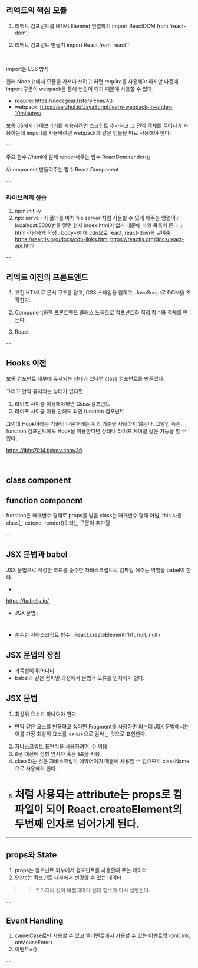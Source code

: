 ## 리액트의 핵심 모듈

1. 리액트 컴포넌트를 HTMLElemnet 연결하기
import ReactDOM from 'react-dom';

2. 리액트 컴포넌트 만들기
import React from 'react';

--

import는 ES6 방식

원래 Node.js에서 모듈을 가져다 쓰려고 하면 require를 사용해야 하지만 나중에 import 구문이 webpack을 통해 변경이 되기 때문에 사용할 수 있다.

* require: https://codegear.tistory.com/43
* webpack: https://serzhul.io/JavaScript/learn-webpack-in-under-10minutes/

보통 JS에서 라이브러리를 사용하려면 스크립트 추가하고 그 전역 객체를 끌어다가 사용하는데 import를 사용하려면 webpack과 같은 번들을 따로 사용해야 한다.

--

주요 함수
//html에 실제 render해주는 함수
ReactDom.render();

//component 만들어주는 함수
React.Component

--

### 라이브러리 실습
1. npm init -y
2. npx serve
: 이 폴더를 마치 file server 처럼 사용할 수 있게 해주는 명령어
: localhost:5000번을 열면 현재 index.html이 없기 때문에 파일 목록이 뜬다.
: html 간단하게 작성
: body사이에 cdn으로 react, react-dom을 넣어줌
https://reactjs.org/docs/cdn-links.html
https://reactjs.org/docs/react-api.html

--

## 리액트 이전의 프론트엔드

1. 고전
HTML로 문서 구조를 잡고, CSS 스타일을 입히고, JavaScript로 DOM을 조작한다.

2. Component화한 프론트엔드
클래스 느낌으로 컴포넌트화
직접 함수와 객체를 만든다.

3. React

--

## Hooks 이전

보통 컴포넌트 내부에 유지되는 상태가 있다면 class 컴포넌트를 만들었다.

그리고 만약 유지되는 상태가 없다면
1. 라이프 사이클 이용해야하면 Class 컴포넌트
2. 라이프 사이클 이용 안해도 되면 function 컴포넌트 

그런데 Hook이라는 기술이 나온후에는 위의 기준을 사용하지 않는다. 그말인 즉슨, function 컴포넌트에도 Hook을 이용한다면 상태나 라이프 사이클 같은 기능을 할 수 있다.


https://jbhs7014.tistory.com/39

--

## class component


## function component


function은 매개변수 형태로 props를 받음
class는 매개변수 형태 아님, this 사용
class는 extend, render()이라는 구문이 추가됨

--

## JSX 문법과 babel
JSX 문법으로 작성한 코드를 순수한 자바스크립트로 컴파일 해주는 역할을 babel이 한다.

* <srcipt type="text/babel">
https://babeljs.io/

* JSX 문법 : <h1 id="root"></h1>
* 순수한 자바스크립트 함수 : React.createElement('h1', null, null>

## JSX 문법의 장점
- 가독성이 뛰어나다
- babel과 같은 컴파일 과정에서 문법적 오류를 인지하기 쉽다.

## JSX 문법
1. 최상위 요소가 하나여야 한다.
* 만약 같은 요소를 반복하고 싶다면 Fragment를 사용하면 되는데 JSX 문법에서는 이를 가장 최상위 요소를 <></>으로 감싸는 것으로 표현한다.
2. 자바스크립트 표현식을 사용하려며, {} 이용
3. if문 대신에 삼항 연사자 혹은 &&을 사용
4. class라는 것은 자바스크립트 예약어이기 때문에 사용할 수 없으므로 className으로 사용해야 한다.
5. <h1 a="1"> 처럼 사용되는 attribute는 props로 컴파일이 되어 React.createElement의 두번째 인자로 넘어가게 된다.

---

## props와 State

1. props는 컴포넌트 외부에서 컴포넌트를 사용할때 주는 데이터
2. State는 컴포넌트 내부에서 변경할 수 있는 데이터

>> 두가지의 값이 바뀔때마다 랜더 함수가 다시 실행된다.

--

## Event Handling

1. camelCase로만 사용할 수 있고 엘리먼트에서 사용할 수 있는 이벤트명 (onClink, onMouseEnter)
2. 이벤트={}

--


